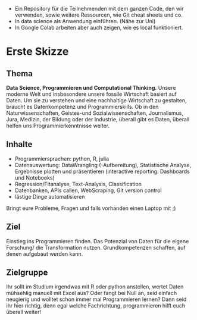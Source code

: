 - Ein Repository für die Teilnehmenden mit dem ganzen Code, den wir verwenden, sowie weitere Ressourcen, wie Git cheat sheets und co.
- In data science als Anwendung einführen. (Nähe zur Uni)
- In Google Colab arbeiten aber auch zeigen, wie es local funktioniert.
# Erste Skizze 
## Thema  
**Data Science, Programmieren und Computational Thinking.**
Unsere moderne Welt und insbesondere unsere fossile Wirtschaft basiert auf Daten. Um sie zu verstehen und eine nachhaltige Wirtschaft zu gestalten, braucht es Datenkompetenz und Programmierskills. Ob in den Naturwissenschaften, Geistes-und Sozialwissenschaften, Journalismus, Jura, Medizin, der Bildung oder der Industrie, überall gibt es Daten, überall helfen uns Programmierkenntnisse weiter.  

## Inhalte
- Programmiersprachen: python, R, julia  
- Datenauswertung: DataWrangling (-Aufbereitung), Statistische Analyse, Ergebnisse plotten und präsentieren (interactive reporting: Dashboards und Notebooks)  
- Regression/Fitanalyse, Text-Analysis, Classification  
- Datenbanken, APIs callen, WebScraping, Git version control  
- lästige Dinge automatisieren  

Bringt eure Probleme, Fragen und falls vorhanden einen Laptop mit ;)  
  
## Ziel
Einstieg ins Programmieren finden. Das Potenzial von Daten für die eigene Forschung/ die Transformation nutzen. Grundkompetenzen schaffen, auf denen aufgebaut werden kann.  
  
## Zielgruppe
Ihr sollt im Studium irgendwas mit R oder python anstellen, wertet Daten mühsehlig manuell mit Excel aus? Oder fangt bei Null an, seid einfach neugierig und wolltet schon immer mal Programmieren lernen? Dann seid ihr hier richtig, denn egal welche Fachrichtung, programmieren hilft euch überall weiter!
